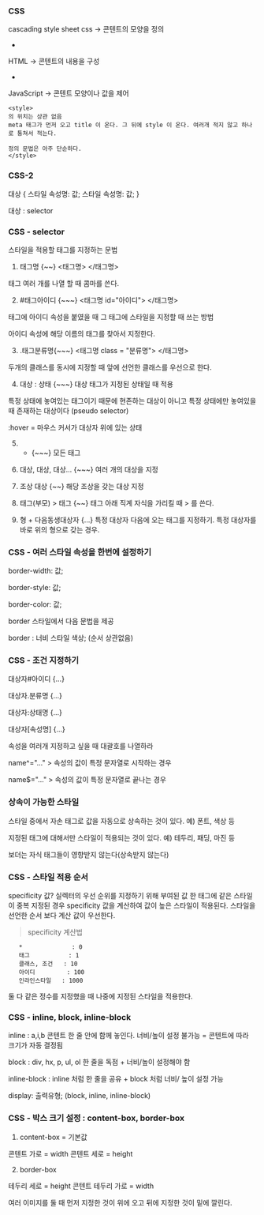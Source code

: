 ### CSS

cascading style sheet
css -> 콘텐트의 모양을 정의

+

HTML -> 콘텐트의 내용을 구성

+

JavaScript -> 콘텐트 모양이나 값을 제어

```
<style>
의 위치는 상관 없음
meta 태그가 먼저 오고 title 이 온다. 그 뒤에 style 이 온다. 여러개 적지 않고 하나로 퉁쳐서 적는다.

정의 문법은 아주 단순하다. 
</style>
```
### CSS-2 

대상 {
    스타일 속성명: 값;
    스타일 속성명: 값;
}

대상 : selector

### CSS - selector

스타일을 적용할 태그를 지정하는 문법 

1. 태그명 {~~}
<태그명> </태그명>

태그 여러 개를 나열 할 때 콤마를 쓴다.

2. #태그아이디 {~~~}
<태그명 id="아이디"> </태그명>

태그에 아이디 속성을 붙였을 때 그 태그에 스타일을 지정할 때 쓰는 방법

아이디 속성에 해당 이름의 태그를 찾아서 지정한다.

3. .태그분류명{~~~}
<태그명 class = "분류명"> </태그명>

두개의 클래스를 동시에 지정할 때 앞에 선언한 클래스를 우선으로 한다.

4. 대상 : 상태 {~~~}
대상 태그가 지정된 상태일 때 적용

특정 상태에 놓여있는 태그이기 때문에 현존하는 대상이 아니고 특정 상태에만 놓여있을 때 존재하는 대상이다 (pseudo selector)

:hover = 마우스 커서가 대상자 위에 있는 상태

5. * {~~~} 
모든 태그

6. 대상, 대상, 대상... {~~~}
여러 개의 대상을 지정

7. 조상 대상 {~~} 
해당 조상을 갖는 대상 지정

8. 태그(부모) > 태그 {~~}
태그 아래 직계 자식을 가리킬 때 > 를 쓴다.

9. 형 + 다음동생대상자 {...}
특정 대상자 다음에 오는 태그를 지정하기. 특정 대상자를 바로 위의 형으로 갖는 경우.



### CSS - 여러 스타일 속성을 한번에 설정하기

border-width: 값;

border-style: 값;

border-color: 값;

border 스타일에서 다음 문법을 제공

border : 너비 스타일 색상; (순서 상관없음)

### CSS - 조건 지정하기

대상자#아이디 {...}

대상자.분류명 {...}

대상자:상태명 {...}

대상자[속성명] {...}

속성을 여러개 지정하고 싶을 때 대괄호를 나열하라

name^="..." > 속성의 값이 특정 문자열로 시작하는 경우

name$="..." > 속성의 값이 특정 문자열로 끝나는 경우

### 상속이 가능한 스타일

스타일 중에서 자손 태그로 값을 자동으로 상속하는 것이 있다.
예) 폰트, 색상 등

지정된 태그에 대해서만 스타일이 적용되는 것이 있다.
예) 테두리, 패딩, 마진 등

보더는 자식 태그들이 영향받지 않는다(상속받지 않는다)

### CSS - 스타일 적용 순서
specificity 값?
실렉터의 우선 순위를 지정하기 위해 부여된 값
한 태그에 같은 스타일이 중복 지정된 경우
specificity 값을 계산하여 값이 높은 스타일이 적용된다.
스타일을 선언한 순서 보다 계산 값이 우선한다.

> specificity 계산법

```
   *              : 0
   태그           : 1
   클래스, 조건   : 10
   아이디         : 100
   인라인스타일   : 1000
```
둘 다 같은 정수를 지정했을 때 나중에 지정된 스타일을 적용한다.

### CSS - inline, block, inline-block

inline : a,i,b 콘텐트 한 줄 안에 함께 놓인다. 너비/높이 설정 불가능 = 콘텐트에 따라 크기가 자동 결정됨

block : div, hx, p, ul, ol 한 줄을 독점 + 너비/높이 설정해야 함

inline-block : inline 처럼 한 줄을 공유 + block 처럼 너비/ 높이 설정 가능

display: 출력유형; (block, inline, inline-block)

### CSS - 박스 크기 설정 : content-box, border-box

1. content-box
= 기본값

콘텐트 가로 = width
콘텐트 세로 = height

2. border-box

테두리 세로 = height
콘텐트
테두리 가로 = width

여러 이미지를 둘 때 먼저 지정한 것이 위에 오고 뒤에 지정한 것이 밑에 깔린다.







